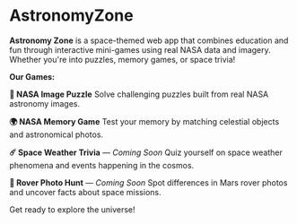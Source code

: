 ﻿# AstronomyZone
**Astronomy Zone** is a space-themed web app that combines education and fun through interactive mini-games using real NASA data and imagery. Whether you're into puzzles, memory games, or space trivia!

**Our Games:**

**🧩 NASA Image Puzzle**
Solve challenging puzzles built from real NASA astronomy images.

**🌍 NASA Memory Game**
Test your memory by matching celestial objects and astronomical photos.

**☄️ Space Weather Trivia** — *Coming Soon*
Quiz yourself on space weather phenomena and events happening in the cosmos.

**🚀 Rover Photo Hunt** — *Coming Soon*
Spot differences in Mars rover photos and uncover facts about space missions.

Get ready to explore the universe!
